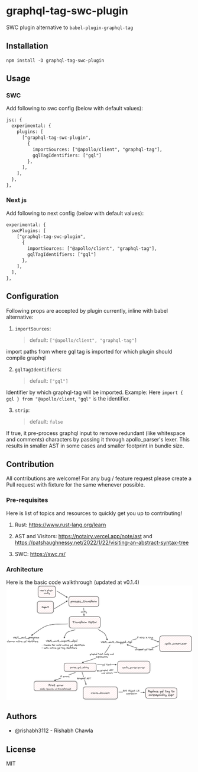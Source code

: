 # graphql-tag-swc-plugin

SWC plugin alternative to `babel-plugin-graphql-tag`

## Installation

```
npm install -D graphql-tag-swc-plugin
```

## Usage

### SWC

Add following to swc config (below with default values):

```
jsc: {
  experimental: {
    plugins: [
      ["graphql-tag-swc-plugin",
        {
          importSources: ["@apollo/client", "graphql-tag"],
          gqlTagIdentifiers: ["gql"]
        },
      ],
    ],
  },
},
```

### Next js

Add following to next config (below with default values):

```
experimental: {
  swcPlugins: [
    ["graphql-tag-swc-plugin",
      {
        importSources: ["@apollo/client", "graphql-tag"],
        gqlTagIdentifiers: ["gql"]
      },
    ],
  ],
},
```

## Configuration

Following props are accepted by plugin currently, inline with babel alternative:

1.  `importSources`:
    > default: `["@apollo/client", "graphql-tag"]`

import paths from where gql tag is imported for which plugin should compile graphql

2. `gqlTagIdentifiers`:
   > default: `["gql"]`

Identifier by which graphql-tag will be imported.
Example: Here `import { gql } from "@apollo/client`, `"gql"` is the identifier.

3. `strip`:
   > default: `false`

If true, it pre-process graphql input to remove redundant (like whitespace and comments) characters by passing it through apollo_parser's lexer. This results in smaller AST in some cases and smaller footprint in bundle size.

## Contribution

All contributions are welcome!
For any bug / feature request please create a Pull request with fixture for the same whenever possible.

### Pre-requisites

Here is list of topics and resources to quickly get you up to contributing!

1. Rust: https://www.rust-lang.org/learn

2. AST and Visitors: https://notairy.vercel.app/note/ast and https://patshaughnessy.net/2022/1/22/visiting-an-abstract-syntax-tree

3. SWC: https://swc.rs/

### Architecture

Here is the basic code walkthrough (updated at v0.1.4)
![code walkthrough](./assets/code_walkthrough.png)

## Authors

- @rishabh3112 - Rishabh Chawla

## License

MIT
